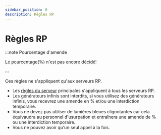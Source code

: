 ```yaml
---
sidebar_position: 0
description: Règles RP
---
```


# Règles RP

:::note Pourcentage d'amende

Le pourcentage(%) n'est pas encore décidé!

:::

Ces règles ne s'appliquent qu'aux serveurs RP.

- Les [règles du serveur](/rules) principales s'appliquent à tous les serveurs RP.
- Les générateurs infinis sont interdits, si vous utilisez des générateurs infinis, vous recevrez une amende en % et/ou une interdiction temporaire.
- Vous ne devez pas utiliser de lumières bleues clignotantes car cela équivaudra au personnel d'usurpation et entraînera une amende de % ou une interdiction temporaire.
- Vous ne pouvez avoir qu'un seul appel à la fois.

